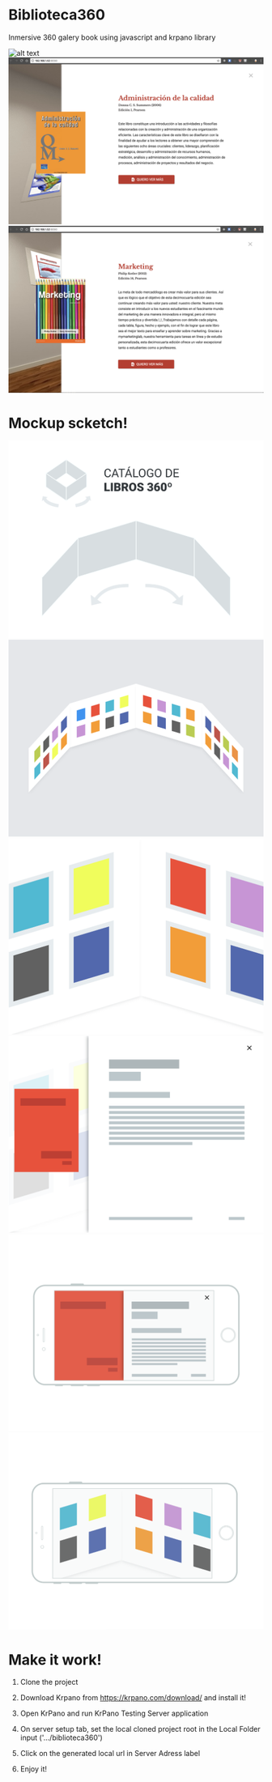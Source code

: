 # Biblioteca360

Inmersive 360 galery book using javascript and krpano library

![alt text](./img/1.png)
![alt text](./img/2.png)
![alt text](./img/3.png)

# Mockup scketch!

![alt text](./img/4.png)
![alt text](./img/5.png)
![alt text](./img/6.png)
![alt text](./img/7.png)
![alt text](./img/8.png)
![alt text](./img/9.png)

# Make it work!

1. Clone the project

2. Download Krpano from https://krpano.com/download/ and install it!

3. Open KrPano and run KrPano Testing Server application

4. On server setup tab, set the local cloned project root in the Local Folder input ('.../biblioteca360')

5. Click on the generated local url in Server Adress label

6. Enjoy it!



